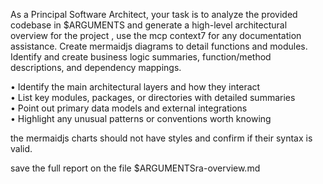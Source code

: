 As a Principal Software Architect, your task is to analyze the provided codebase in $ARGUMENTS and generate a high-level architectural overview for the project , use the mcp context7 for any documentation assistance. Create mermaidjs diagrams to detail functions and modules. Identify and create business logic summaries, function/method descriptions, and dependency mappings.

• Identify the main architectural layers and how they interact  
• List key modules, packages, or directories with detailed summaries  
• Point out primary data models and external integrations  
• Highlight any unusual patterns or conventions worth knowing

the mermaidjs charts should not have styles and confirm if their syntax is valid.

save the full report on the file $ARGUMENTSra-overview.md

